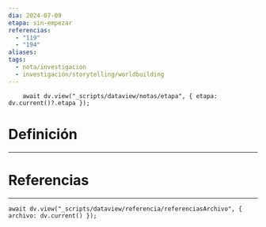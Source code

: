 ```yaml
---
dia: 2024-07-09
etapa: sin-empezar
referencias:
  - "119"
  - "194"
aliases: 
tags:
  - nota/investigacion
  - investigación/storytelling/worldbuilding
---
```

```dataviewjs
	await dv.view("_scripts/dataview/notas/etapa", { etapa: dv.current()?.etapa });
```
# Definición
---

# Referencias
---
```dataviewjs
await dv.view("_scripts/dataview/referencia/referenciasArchivo", { archivo: dv.current() });
```